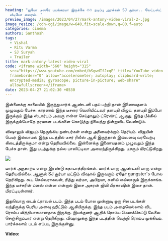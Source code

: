 ```yaml
---
heading: "ஐயோ டீஸரே பயங்கரமா இருக்கே 🔥🔥 நடிப்பு அரக்கன் SJ சூர்யா.. லேட்டஸ்ட்
  வீடியோ வைரல். "
preview_image: /images/2023/04/27/mark-antony-video-viral-2-.jpg
image_resize: /cdn-cgi/image/w=640,fit=scale-down,q=80,f=auto
categories: cinema
authors: Santhosh
tags:
  - Vishal
  - Ritu Varma
  - SJ Suryah
  - Trailer
title: mark-antony-latest-video-viral
code: <iframe width="560" height="315"
  src="https://www.youtube.com/embed/bSgwdIfJxqE" title="YouTube video player"
  frameborder="0" allow="accelerometer; autoplay; clipboard-write;
  encrypted-media; gyroscope; picture-in-picture; web-share"
  allowfullscreen></iframe>
date: 2023-04-27 21:02:30 +0530
---
```

இன்னைக்கு காலையில் இருந்துமார்க் ஆண்டனி பதய் பற்றி தான் இணையதளம் முழுவதும் பேச்சு. காரணம் இந்த டீசரை வெளியிட்டவர் தளபதி விஜய். தளபதி இப்போ இருக்கும் இந்த ஸ்டார்டம் அவரு என்ன செய்தாலும் ட்ரெண்ட் ஆகுது. இந்த பீக்கில் இருக்கும்போதே தரமான படங்களை கொடுத்து நிலைத்து நின்றுவிட வேண்டும். 

விஷாலும் விஜயும் நெருங்கிய நண்பர்கள் என்று அனைவர்க்கும் தெரியும். விஜயின் பெயர் இல்லாமல் இந்த படத்தில் டீசர் ரிலீஸ் ஆகி இருந்தால் இவ்வளவு வரவேற்பு கிடைத்திருக்குமா என்று தெரியவில்லை. இன்னைக்கு இணையதளம் முழுவதும் இந்த பேச்சு தான். இது படத்துக்கு நல்ல பாஸிட்டிவா அமைந்திருக்கிறது. டீசரும் மிரட்டுகிறது. 

![](/images/2023/04/27/mark-antony-video-viral-1-.jpg)

மார்க் அநதாந்ய என்று இரண்டு கதாபாத்திரங்கள். மார்க் யாரு ஆண்டனி யாரு என்று தெரியவில்லை. ஆனால் SJ சூர்யா மட்டும் விஷால் இருவரும் ஏதோ gangster's போல தெரிகிறது. கூட செல்வராகவன், ரித்து வர்மா, அபிநயா, சுனில் எல்லாரும் இருக்காங்க. இந்த டீச்சரின் ப்ளஸ் என்ன என்றால் இசை அசுரன் ஜிவி பிரகாஷின் இசை தான். மிரட்டியுள்ளார். 

இதுவொரு டைம் ட்ராவல் படம். இந்த படம் போல முன்னாடி ஒரு சில படங்கள் வந்திருக்கு பெரிய அளவு ஹிட்டும் ஆகியிருக்கு. இந்த படம் அதையெல்லாம் விட ரொம்ப வித்தியாசமானதாக இருக்கு. இயக்குனர் ஆதிக் ரொம்ப மெனக்கெட்டு வேலை செஞ்சிருப்பார் என்று தெரிகிறது. விஷாலுக்கு இந்த படத்தின் வெற்றி ரொம்ப முக்கியம். பார்க்கலாம் படம் எப்படி இருக்குன்னு.

**V﻿ideo:**